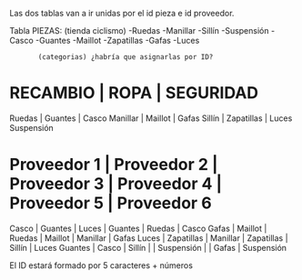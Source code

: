 

Las dos tablas van a ir unidas por el id pieza e id proveedor.


Tabla PIEZAS: (tienda ciclismo)
-Ruedas
-Manillar
-Sillín
-Suspensión
-Casco
-Guantes
-Maillot
-Zapatillas
-Gafas
-Luces


           (categorias) ¿habría que asignarlas por ID?
  RECAMBIO       |     ROPA       | SEGURIDAD
================================================
 Ruedas          |  Guantes       |  Casco
 Manillar        |  Maillot       |  Gafas
 Sillín          |  Zapatillas    |  Luces
 Suspensión




 Proveedor 1  |   Proveedor 2    |  Proveedor 3   |  Proveedor 4   |  Proveedor 5   |  Proveedor 6
 ===================================================================================================
 Casco        |   Guantes        |   Luces        |   Guantes      |   Ruedas       |   Casco
 Gafas        |   Maillot        |   Ruedas       |   Maillot      |   Manillar     |   Gafas
 Luces        |   Zapatillas     |   Manillar     |   Zapatillas   |   Sillín       |   Luces
 Guantes      |   Casco          |   Sillín       |                |   Suspensión   |
              |   Gafas          |   Suspensión



El ID estará formado por 5 caracteres + números

